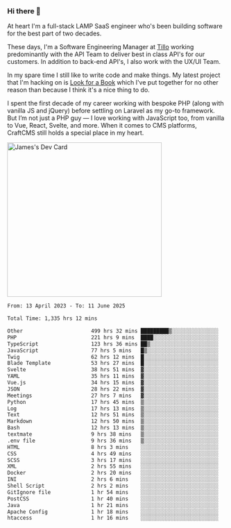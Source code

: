 ### Hi there 👋

<!--
**JamesNock/JamesNock** is a ✨ _special_ ✨ repository because its `README.md` (this file) appears on your GitHub profile.

Here are some ideas to get you started:

- 🔭 I’m currently working on ...
- 🌱 I’m currently learning ...
- 👯 I’m looking to collaborate on ...
- 🤔 I’m looking for help with ...
- 💬 Ask me about ...
- 📫 How to reach me: ...
- 😄 Pronouns: ...
- ⚡ Fun fact: ...
-->
At heart I'm a full-stack LAMP SaaS engineer who's been building software for the best part of two decades.

These days, I'm a Software Engineering Manager at [Tillo](https://www.tillo.io/) working predominantly with the API Team to deliver best in class API's for our customers. In addition to back-end API's, I also work with the UX/UI Team.

In my spare time I still like to write code and make things. My latest project that I'm hacking on is [Look for a Book](https://www.lookforabook.co.uk/) which I've put together for no other reason than because I think it's a nice thing to do.

I spent the first decade of my career working with bespoke PHP (along with vanilla JS and jQuery) before settling on Laravel as my go-to framework. But I’m not just a PHP guy — I love working with JavaScript too, from vanilla to Vue, React, Svelte, and more. When it comes to CMS platforms, CraftCMS still holds a special place in my heart.

<a href="https://app.daily.dev/h2onock"><img src="https://api.daily.dev/devcards/v2/XQraFlxE3JPWOlcSuOB2K.png?type=default&r=18u" width="356" alt="James's Dev Card"/></a>

<!--START_SECTION:waka-->

```txt
From: 13 April 2023 - To: 11 June 2025

Total Time: 1,335 hrs 12 mins

Other                      499 hrs 32 mins █████████▒░░░░░░░░░░░░░░░   37.41 %
PHP                        221 hrs 9 mins  ████░░░░░░░░░░░░░░░░░░░░░   16.56 %
TypeScript                 123 hrs 36 mins ██▒░░░░░░░░░░░░░░░░░░░░░░   09.26 %
JavaScript                 77 hrs 5 mins   █▒░░░░░░░░░░░░░░░░░░░░░░░   05.77 %
Twig                       62 hrs 12 mins  █░░░░░░░░░░░░░░░░░░░░░░░░   04.66 %
Blade Template             53 hrs 27 mins  █░░░░░░░░░░░░░░░░░░░░░░░░   04.00 %
Svelte                     38 hrs 51 mins  ▓░░░░░░░░░░░░░░░░░░░░░░░░   02.91 %
YAML                       35 hrs 11 mins  ▓░░░░░░░░░░░░░░░░░░░░░░░░   02.64 %
Vue.js                     34 hrs 15 mins  ▓░░░░░░░░░░░░░░░░░░░░░░░░   02.57 %
JSON                       28 hrs 22 mins  ▓░░░░░░░░░░░░░░░░░░░░░░░░   02.12 %
Meetings                   27 hrs 7 mins   ▓░░░░░░░░░░░░░░░░░░░░░░░░   02.03 %
Python                     17 hrs 45 mins  ▒░░░░░░░░░░░░░░░░░░░░░░░░   01.33 %
Log                        17 hrs 13 mins  ▒░░░░░░░░░░░░░░░░░░░░░░░░   01.29 %
Text                       12 hrs 51 mins  ▒░░░░░░░░░░░░░░░░░░░░░░░░   00.96 %
Markdown                   12 hrs 50 mins  ▒░░░░░░░░░░░░░░░░░░░░░░░░   00.96 %
Bash                       12 hrs 13 mins  ▒░░░░░░░░░░░░░░░░░░░░░░░░   00.92 %
textmate                   9 hrs 38 mins   ▒░░░░░░░░░░░░░░░░░░░░░░░░   00.72 %
.env file                  9 hrs 36 mins   ▒░░░░░░░░░░░░░░░░░░░░░░░░   00.72 %
HTML                       8 hrs 3 mins    ░░░░░░░░░░░░░░░░░░░░░░░░░   00.60 %
CSS                        4 hrs 49 mins   ░░░░░░░░░░░░░░░░░░░░░░░░░   00.36 %
SCSS                       3 hrs 17 mins   ░░░░░░░░░░░░░░░░░░░░░░░░░   00.25 %
XML                        2 hrs 55 mins   ░░░░░░░░░░░░░░░░░░░░░░░░░   00.22 %
Docker                     2 hrs 20 mins   ░░░░░░░░░░░░░░░░░░░░░░░░░   00.18 %
INI                        2 hrs 6 mins    ░░░░░░░░░░░░░░░░░░░░░░░░░   00.16 %
Shell Script               2 hrs 2 mins    ░░░░░░░░░░░░░░░░░░░░░░░░░   00.15 %
GitIgnore file             1 hr 54 mins    ░░░░░░░░░░░░░░░░░░░░░░░░░   00.14 %
PostCSS                    1 hr 40 mins    ░░░░░░░░░░░░░░░░░░░░░░░░░   00.13 %
Java                       1 hr 21 mins    ░░░░░░░░░░░░░░░░░░░░░░░░░   00.10 %
Apache Config              1 hr 18 mins    ░░░░░░░░░░░░░░░░░░░░░░░░░   00.10 %
htaccess                   1 hr 16 mins    ░░░░░░░░░░░░░░░░░░░░░░░░░   00.10 %
```

<!--END_SECTION:waka-->
